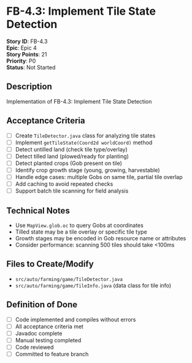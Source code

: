 # FB-4.3: Implement Tile State Detection

**Story ID**: FB-4.3  
**Epic**: Epic 4  
**Story Points**: 21  
**Priority**: P0  
**Status**: Not Started  

## Description
Implementation of FB-4.3: Implement Tile State Detection

## Acceptance Criteria
- [ ] Create `TileDetector.java` class for analyzing tile states
- [ ] Implement `getTileState(Coord2d worldCoord)` method
- [ ] Detect untilled land (check tile type/overlay)
- [ ] Detect tilled land (plowed/ready for planting)
- [ ] Detect planted crops (Gob present on tile)
- [ ] Identify crop growth stage (young, growing, harvestable)
- [ ] Handle edge cases: multiple Gobs on same tile, partial tile overlap
- [ ] Add caching to avoid repeated checks
- [ ] Support batch tile scanning for field analysis

## Technical Notes
- Use `MapView.glob.oc` to query Gobs at coordinates
- Tilled state may be a tile overlay or specific tile type
- Growth stages may be encoded in Gob resource name or attributes
- Consider performance: scanning 500 tiles should take <100ms

## Files to Create/Modify
- `src/auto/farming/game/TileDetector.java`
- `src/auto/farming/game/TileInfo.java` (data class for tile info)

## Definition of Done
- [ ] Code implemented and compiles without errors
- [ ] All acceptance criteria met
- [ ] Javadoc complete
- [ ] Manual testing completed
- [ ] Code reviewed
- [ ] Committed to feature branch
